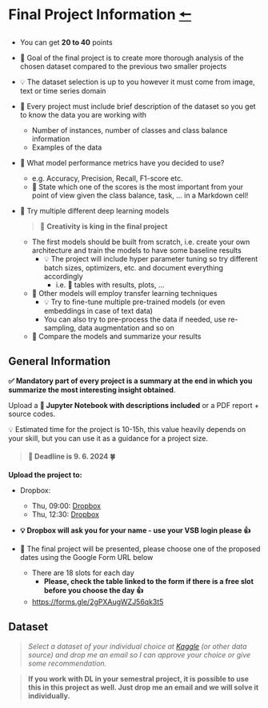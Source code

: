 # Final Project Information [🠔](https://homel.vsb.cz/~svo0175/)
* You can get **20 to 40** points

* 🎯 Goal of the final project is to create more thorough analysis of the chosen dataset compared to the previous two smaller projects
  
* 💡 The dataset selection is up to you however it must come from image, text or time series domain

* 📒 Every project must include brief description of the dataset so you get to know the data you are working with
  * Number of instances, number of classes and class balance information
  * Examples of the data

* 🔎 What model performance metrics have you decided to use?
  * e.g. Accuracy, Precision, Recall, F1-score etc.
  * 📒 State which one of the scores is the most important from your point of view given the class balance, task, ... in a Markdown cell!

* 🎯 Try multiple different deep learning models
  > 🚀 **Creativity is king in the final project**

  * The first models should be built from scratch, i.e. create your own architecture and train the models to have some baseline results
    * 💡 The project will include hyper parameter tuning so try different batch sizes, optimizers, etc. and document everything accordingly
      * i.e. 📒 tables with results, plots, ...
  * 🚀 Other models will employ transfer learning techniques
      * 💡 Try to fine-tune multiple pre-trained models (or even embeddings in case of text data)
      * You can also try to pre-process the data if needed, use re-sampling, data augmentation and so on
  * 📌 Compare the models and summarize your results

## General Information
**✅ Mandatory part of every project is a summary at the end in which you summarize the most interesting insight obtained**.
  
Upload a **📝 Jupyter Notebook with descriptions included** or a PDF report + source codes.

💡 Estimated time for the project is 10-15h, this value heavily depends on your skill, but you can use it as a guidance for a project size.

> #### **🎯 Deadline is 9. 6. 2024 🍀**
  
**Upload the project to:**

* Dropbox:
  * Thu, 09:00: [Dropbox](https://www.dropbox.com/request/4OEqaNked208tMcRQrQE)
  * Thu, 12:30: [Dropbox](https://www.dropbox.com/request/sJEQEkKlXQO6yOaV3LQI)

* **💡 Dropbox will ask you for your name - use your VSB login please 👍**
  
* 🎯 The final project will be presented, please choose one of the proposed dates using the Google Form URL below
  * There are 18 slots for each day
    * **Please, check the table linked to the form if there is a free slot before you choose the day 👍**
  * https://forms.gle/2gPXAugWZJ56qk3t5

## Dataset
>  *Select a dataset of your individual choice at [Kaggle](https://www.kaggle.com/) (or other data source) and drop me an email so I can approve your choice or give some recommendation.*


> **If you work with DL in your semestral project, it is possible to use this in this project as well. Just drop me an email and we will solve it individually.**